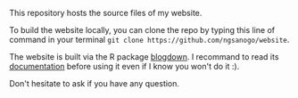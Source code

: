 
This repository hosts the source files of my website.

To build the website locally, you can clone the repo by typing this line of command in your terminal `git clone https://github.com/ngsanogo/website`.

The website is built via the R package [blogdown](https://github.com/rstudio/blogdown). I recommand to read its [documentation](https://bookdown.org/yihui/blogdown/) before using it even if I know you won't do it :).

Don't hesitate to ask if you have any question.